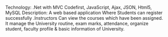 Technology: .Net with MVC Codefirst, JavaScript, Ajax, JSON, Html5, MySQL 
Description: A web based application Where Students can register successfully .Instructors Can view the courses which have been assigned. It manage the University routine, exam marks, attendance, organize student, faculty profile & basic information of University. 
